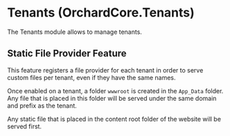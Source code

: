 # Tenants (OrchardCore.Tenants)

The Tenants module allows to manage tenants.

## Static File Provider Feature

This feature registers a file provider for each tenant in order to serve custom files 
per tenant, even if they have the same names.

Once enabled on a tenant, a folder `wwwroot` is created in the `App_Data` folder. Any 
file that is placed in this folder will be served under the same domain and prefix as 
the tenant.

Any static file that is placed in the content root folder of the website will be served
first.
